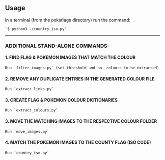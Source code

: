 ## Usage

In a terminal (from the pokeflags directory) run the command:


	`$ python3 ./country_iso.py`

---

### ADDITIONAL STAND-ALONE COMMANDS:


#### 1. FIND FLAG & POKEMON IMAGES THAT MATCH THE COLOUR

	Run `filter_images.py` (set threshold and no. colours to be extracted)

#### 2. REMOVE ANY DUPLICATE ENTRIES IN THE GENERATED COLOUR FILE

	Run `extract_links.py`

#### 3. CREATE FLAG & POKEMON COLOUR DICTIONARIES

	Run `extract_colours.py`

#### 3. MOVE THE MATCHING IMAGES TO THE RESPECTIVE COLOUR FOLDER

	Run `move_images.py`

#### 4. MATCH THE POKEMON IMAGES TO THE COUNTY FLAG (ISO CODE) 

	Run `country_iso.py`
